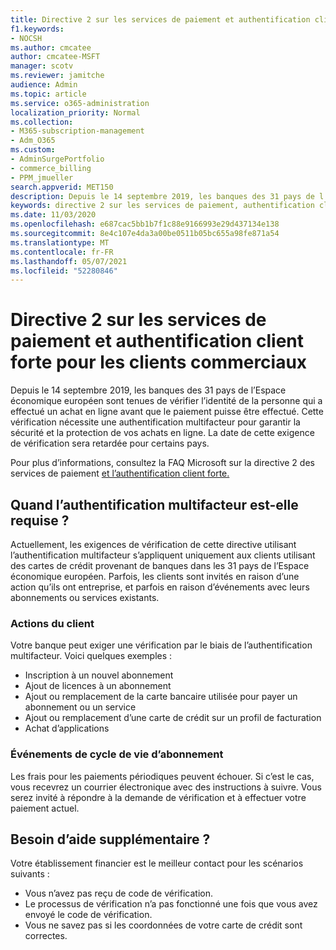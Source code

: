```yaml
---
title: Directive 2 sur les services de paiement et authentification client forte pour les clients commerciaux
f1.keywords:
- NOCSH
ms.author: cmcatee
author: cmcatee-MSFT
manager: scotv
ms.reviewer: jamitche
audience: Admin
ms.topic: article
ms.service: o365-administration
localization_priority: Normal
ms.collection:
- M365-subscription-management
- Adm_O365
ms.custom:
- AdminSurgePortfolio
- commerce_billing
- PPM_jmueller
search.appverid: MET150
description: Depuis le 14 septembre 2019, les banques des 31 pays de l’Espace économique européen sont tenues de vérifier l’identité de la personne qui a effectué un achat en ligne avant que le paiement puisse être effectué. »
keywords: directive 2 sur les services de paiement, authentification client forte, authentification multifacteur
ms.date: 11/03/2020
ms.openlocfilehash: e687cac5bb1b7f1c88e9166993e29d437134e138
ms.sourcegitcommit: 8e4c107e4da3a00be0511b05bc655a98fe871a54
ms.translationtype: MT
ms.contentlocale: fr-FR
ms.lasthandoff: 05/07/2021
ms.locfileid: "52280846"
---
```

# <a name="payment-services-directive-2-and-strong-customer-authentication-for-commercial-customers"></a>Directive 2 sur les services de paiement et authentification client forte pour les clients commerciaux

Depuis le 14 septembre 2019, les banques des 31 pays de l’Espace économique européen sont tenues de vérifier l’identité de la personne qui a effectué un achat en ligne avant que le paiement puisse être effectué. Cette vérification nécessite une authentification multifacteur pour garantir la sécurité et la protection de vos achats en ligne. La date de cette exigence de vérification sera retardée pour certains pays.

Pour plus d’informations, consultez la FAQ Microsoft sur la directive 2 des services de paiement [et l’authentification client forte.](https://support.microsoft.com/help/4517854/microsoft-account-open-banking-customer-authentication)

## <a name="when-is-multi-factor-authentication-required"></a>Quand l’authentification multifacteur est-elle requise ?

Actuellement, les exigences de vérification de cette directive utilisant l’authentification multifacteur s’appliquent uniquement aux clients utilisant des cartes de crédit provenant de banques dans les 31 pays de l’Espace économique européen. Parfois, les clients sont invités en raison d’une action qu’ils ont entreprise, et parfois en raison d’événements avec leurs abonnements ou services existants.

### <a name="customer-actions"></a>Actions du client

Votre banque peut exiger une vérification par le biais de l’authentification multifacteur. Voici quelques exemples :

- Inscription à un nouvel abonnement
- Ajout de licences à un abonnement
- Ajout ou remplacement de la carte bancaire utilisée pour payer un abonnement ou un service
- Ajout ou remplacement d’une carte de crédit sur un profil de facturation
- Achat d’applications

### <a name="subscription-lifecycle-events"></a>Événements de cycle de vie d’abonnement

Les frais pour les paiements périodiques peuvent échouer. Si c’est le cas, vous recevrez un courrier électronique avec des instructions à suivre. Vous serez invité à répondre à la demande de vérification et à effectuer votre paiement actuel.

## <a name="need-more-help"></a>Besoin d’aide supplémentaire ?

Votre établissement financier est le meilleur contact pour les scénarios suivants :

- Vous n’avez pas reçu de code de vérification.  
- Le processus de vérification n’a pas fonctionné une fois que vous avez envoyé le code de vérification.
- Vous ne savez pas si les coordonnées de votre carte de crédit sont correctes.
